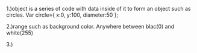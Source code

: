 1.)object is a series of code with data inside of it to form an object such as circles. 
Var circle={
  x:0,
  y:100,
  diameter:50
  };
  
2.)range such as background color. Anywhere between blac(0) and white(255)

3.)
